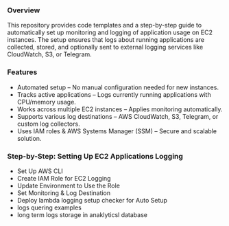 ### Overview
This repository provides code templates and a step-by-step guide to automatically set up monitoring and logging of application usage on EC2 instances. The setup ensures that logs about running applications are collected, stored, and optionally sent to external logging services like CloudWatch, S3, or Telegram.

### Features
- Automated setup – No manual configuration needed for new instances.
- Tracks active applications – Logs currently running applications with CPU/memory usage.
- Works across multiple EC2 instances – Applies monitoring automatically.
- Supports various log destinations – AWS CloudWatch, S3, Telegram, or custom log collectors.
- Uses IAM roles & AWS Systems Manager (SSM) – Secure and scalable solution.

### Step-by-Step: Setting Up EC2 Applications Logging
- Set Up AWS CLI
- Create IAM Role for EC2 Logging
- Update Environment to Use the Role
- Set Monitoring & Log Destination
- Deploy lambda logging setup checker for Auto Setup
- logs quering examples
- long term logs storage in anaklyticsl database